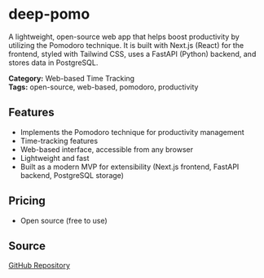# deep-pomo

A lightweight, open-source web app that helps boost productivity by utilizing the Pomodoro technique. It is built with Next.js (React) for the frontend, styled with Tailwind CSS, uses a FastAPI (Python) backend, and stores data in PostgreSQL.

**Category:** Web-based Time Tracking  
**Tags:** open-source, web-based, pomodoro, productivity

## Features
- Implements the Pomodoro technique for productivity management
- Time-tracking features
- Web-based interface, accessible from any browser
- Lightweight and fast
- Built as a modern MVP for extensibility (Next.js frontend, FastAPI backend, PostgreSQL storage)

## Pricing
- Open source (free to use)

## Source
[GitHub Repository](https://github.com/BlueBirdBack/deep-pomo)
